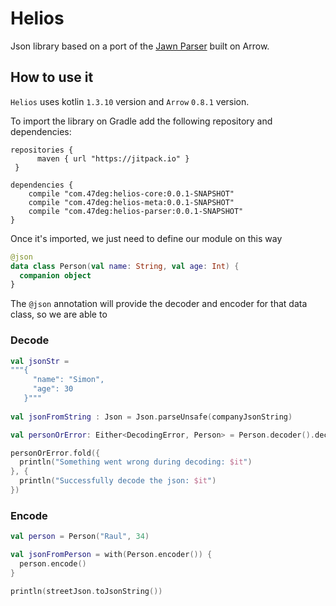 # Helios

Json library based on a port of the [Jawn Parser](https://github.com/non/jawn) built on Arrow.

## How to use it

`Helios` uses kotlin `1.3.10` version and `Arrow` `0.8.1` version.

To import the library on Gradle add the following repository and dependencies:

```
repositories {
      maven { url "https://jitpack.io" }
 }
 
dependencies {
    compile "com.47deg:helios-core:0.0.1-SNAPSHOT"
    compile "com.47deg:helios-meta:0.0.1-SNAPSHOT"
    compile "com.47deg:helios-parser:0.0.1-SNAPSHOT"
}
```

Once it's imported, we just need to define our module on this way 

```kotlin
@json
data class Person(val name: String, val age: Int) {
  companion object
}
```

The `@json` annotation will provide the decoder and encoder for that data class, so we are able to

### Decode

```kotlin
val jsonStr = 
"""{
     "name": "Simon",
     "age": 30
   }"""
    
val jsonFromString : Json = Json.parseUnsafe(companyJsonString)

val personOrError: Either<DecodingError, Person> = Person.decoder().decode(jsonFromString)

personOrError.fold({
  println("Something went wrong during decoding: $it")
}, {
  println("Successfully decode the json: $it")
})
```

### Encode

```kotlin
val person = Person("Raul", 34)

val jsonFromPerson = with(Person.encoder()) {
  person.encode()
}

println(streetJson.toJsonString())
```
